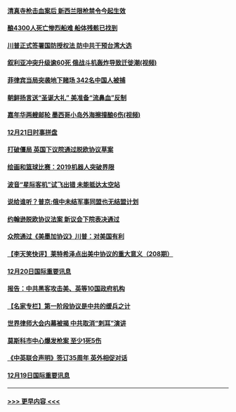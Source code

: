#### [清真寺枪击血案后 新西兰限枪禁令今起生效](../pages/prog202/a102734655.md?t=12220444) 
#### [酿4300人死亡惨烈船难 船体残骸已找到](../pages/prog202/a102734585.md?t=12220444) 
#### [川普正式签署国防授权法 防中共干预台湾大选](../pages/prog202/a102734587.md?t=12220444) 
#### [叙利亚冲突升级逾60死 俄战斗机轰炸导致迁徙潮(视频)](../pages/prog202/a102734403.md?t=12220444) 
#### [菲律宾当局突袭地下赌场 342名中国人被捕](../pages/prog202/a102734392.md?t=12220444) 
#### [朝鲜扬言送“圣诞大礼” 美准备“流鼻血”反制](../pages/prog202/a102734387.md?t=12220444) 
#### [嘉年华两艘邮轮 墨西哥小岛外海擦撞酿6伤(视频)](../pages/prog202/a102734357.md?t=12220444) 
#### [12月21日时事拼盘](../pages/prog202/a102734213.md?t=12220444) 
#### [打破僵局 英国下议院通过脱欧协议草案](../pages/prog202/a102734197.md?t=12220444) 
#### [绘画和篮球比赛：2019机器人突破界限](../pages/prog202/a102734175.md?t=12220444) 
#### [波音“星际客机”试飞出错 未能抵达太空站](../pages/prog202/a102734149.md?t=12220444) 
#### [说给谁听？普京:俄中未结军事同盟也无结盟计划](../pages/prog202/a102734128.md?t=12220444) 
#### [约翰逊脱欧协议法案 新议会下院表决通过](../pages/prog202/a102734008.md?t=12220444) 
#### [众院通过《美墨加协议》川普：对美国有利](../pages/prog202/a102733996.md?t=12220444) 
#### [【李天笑快评】莱特希泽点出美中协议的重大意义（208期）](../pages/prog202/a102733955.md?t=12220444) 
#### [12月20日国际重要讯息](../pages/prog202/a102733811.md?t=12220444) 
#### [报告：中共黑客攻击美、英等10国政府机构](../pages/prog202/a102733695.md?t=12220444) 
#### [【名家专栏】第一阶段协议是中共的缓兵之计](../pages/prog202/a102733104.md?t=12220444) 
#### [世界律师大会内幕被揭 中共取消“刺耳”演讲](../pages/prog202/a102733621.md?t=12220444) 
#### [莫斯科市中心爆发枪案 至少1死5伤](../pages/prog202/a102733367.md?t=12220444) 
#### [《中英联合声明》签订35周年 英外相促对话](../pages/prog202/a102733192.md?t=12220444) 
#### [12月19日国际重要讯息](../pages/prog202/a102732934.md?t=12220444) 

----
#### [ >>> 更早内容 <<< ](../indexes/prog202-earlier.md)
